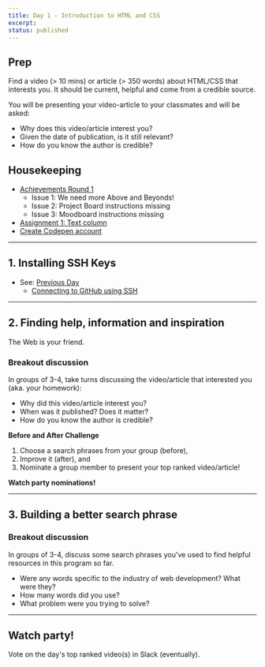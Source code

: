 ```yaml
---
title: Day 1 - Introduction to HTML and CSS
excerpt: 
status: published
---
```


## Prep
Find a video (> 10 mins) or article (> 350 words) about HTML/CSS that interests you. It should be current, helpful and come from a credible source.

You will be presenting your video-article to your classmates and will be asked:
- Why does this video/article interest you?
- Given the date of publication, is it still relevant?
- How do you know the author is credible?

## Housekeeping
- [Achievements Round 1](/courses/cpnt-260/assessments/achievements-1)
    - Issue 1: We need more Above and Beyonds!
    - Issue 2: Project Board instructions missing
    - Issue 3: Moodboard instructions missing
- [Assignment 1: Text column](/courses/cpnt-260/assessments/assignment-1)
- [Create Codepen account](https://codepen.io/)

---

## 1. Installing SSH Keys
- See: [Previous Day](/courses/cpnt-201/day-3)
    - [Connecting to GitHub using SSH](https://gist.github.com/acidtone/dd9ae11a238e9f14ad0b066298f35dc5)

---

## 2. Finding help, information and inspiration
The Web is your friend.

### Breakout discussion
In groups of 3-4, take turns discussing the video/article that interested you (aka. your homework):
- Why did this video/article interest you?
- When was it published? Does it matter?
- How do you know the author is credible?

**Before and After Challenge**
1. Choose a search phrases from your group (before),
2. Improve it (after), and 
3. Nominate a group member to present your top ranked video/article!

**Watch party nominations!**

---

## 3. Building a better search phrase

### Breakout discussion
In groups of 3-4, discuss some search phrases you've used to find helpful resources in this program so far.
- Were any words specific to the industry of web development? What were they?
- How many words did you use?
- What problem were you trying to solve?

---

## Watch party!
Vote on the day's top ranked video(s) in Slack (eventually).